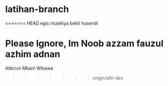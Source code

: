 # latihan-branch
<<<<<<< HEAD
egis riszekiya
bekti husendi

Please Ignore, Im Noob
azzam fauzul azhim adnan
=======

Albiruni Mbani Wibawa
>>>>>>> origin/albi-dev
